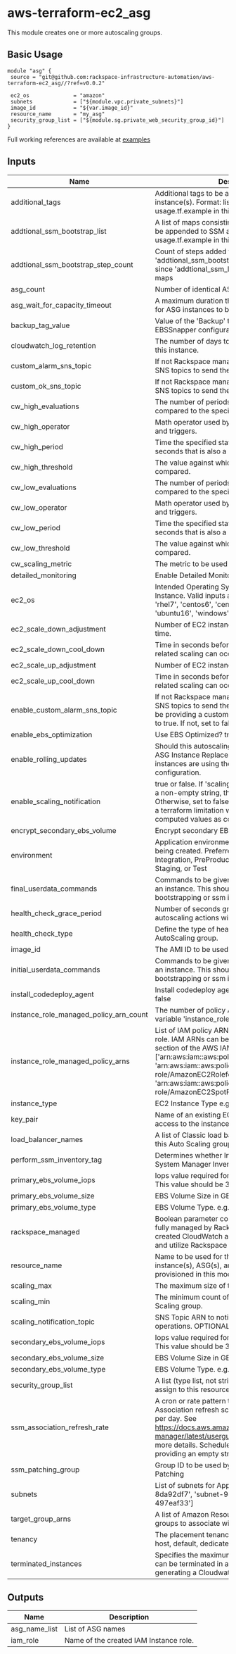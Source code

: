 # aws-terraform-ec2_asg

This module creates one or more autoscaling groups.

## Basic Usage

```
module "asg" {
 source = "git@github.com:rackspace-infrastructure-automation/aws-terraform-ec2_asg//?ref=v0.0.2"

 ec2_os              = "amazon"
 subnets             = ["${module.vpc.private_subnets}"]
 image_id            = "${var.image_id}"
 resource_name       = "my_asg"
 security_group_list = ["${module.sg.private_web_security_group_id}"]
}
```

Full working references are available at [examples](examples)

## Inputs

| Name | Description | Type | Default | Required |
|------|-------------|:----:|:-----:|:-----:|
| additional_tags | Additional tags to be added to the ASG instance(s). Format: list of maps. Please see usage.tf.example in this repo for examples. | list | `<list>` | no |
| addtional_ssm_bootstrap_list | A list of maps consisting of main step actions, to be appended to SSM associations. Please see usage.tf.example in this repo for examples. | list | `<list>` | no |
| addtional_ssm_bootstrap_step_count | Count of steps added for input 'addtional_ssm_bootstrap_list'. This is required since 'addtional_ssm_bootstrap_list' is a list of maps | string | `0` | no |
| asg_count | Number of identical ASG's to deploy | string | `1` | no |
| asg_wait_for_capacity_timeout | A maximum duration that Terraform should wait for ASG instances to be healthy before timing out. | string | `10m` | no |
| backup_tag_value | Value of the 'Backup' tag, used to assign te EBSSnapper configuration | string | `False` | no |
| cloudwatch_log_retention | The number of days to retain Cloudwatch Logs for this instance. | string | `30` | no |
| custom_alarm_sns_topic | If not Rackspace managed, you can use custom SNS topics to send the Alarm actions to. | string | `` | no |
| custom_ok_sns_topic | If not Rackspace managed, you can use custom SNS topics to send the OK actions to. | string | `` | no |
| cw_high_evaluations | The number of periods over which data is compared to the specified threshold. | string | `3` | no |
| cw_high_operator | Math operator used by CloudWatch for alarms and triggers. | string | `GreaterThanThreshold` | no |
| cw_high_period | Time the specified statistic is applied. Must be in seconds that is also a multiple of 60. | string | `60` | no |
| cw_high_threshold | The value against which the specified statistic is compared. | string | `60` | no |
| cw_low_evaluations | The number of periods over which data is compared to the specified threshold. | string | `3` | no |
| cw_low_operator | Math operator used by CloudWatch for alarms and triggers. | string | `LessThanThreshold` | no |
| cw_low_period | Time the specified statistic is applied. Must be in seconds that is also a multiple of 60. | string | `300` | no |
| cw_low_threshold | The value against which the specified statistic is compared. | string | `30` | no |
| cw_scaling_metric | The metric to be used for scaling. | string | `CPUUtilization` | no |
| detailed_monitoring | Enable Detailed Monitoring? true or false | string | `true` | no |
| ec2_os | Intended Operating System/Distribution of Instance. Valid inputs are ('amazon', 'rhel6', 'rhel7', 'centos6', 'centos7', 'ubuntu14', 'ubuntu16', 'windows') | string | - | yes |
| ec2_scale_down_adjustment | Number of EC2 instances to scale down by at a time. | string | `-1` | no |
| ec2_scale_down_cool_down | Time in seconds before any further trigger-related scaling can occur. | string | `60` | no |
| ec2_scale_up_adjustment | Number of EC2 instances to scale up by at a time. | string | `1` | no |
| ec2_scale_up_cool_down | Time in seconds before any further trigger-related scaling can occur. | string | `60` | no |
| enable_custom_alarm_sns_topic | If not Rackspace managed, you can use custom SNS topics to send the Alarm actions to. If you will be providing a custom SNS topic, please set this to true. If not, set to false. | string | `false` | no |
| enable_ebs_optimization | Use EBS Optimized? true or false | string | `false` | no |
| enable_rolling_updates | Should this autoscaling group be targeted by the ASG Instance Replacement tool to ensure all instances are using thelatest launch configuration. | string | `true` | no |
| enable_scaling_notification | true or false. If 'scaling_notification_topic' is set to a non-empty string, this must be set to true. Otherwise, set to false. This variable exists due to a terraform limitation with using count and computed values as conditionals | string | `false` | no |
| encrypt_secondary_ebs_volume | Encrypt secondary EBS Volume? true or false | string | `false` | no |
| environment | Application environment for which this network is being created. Preferred value are Development, Integration, PreProduction, Production, QA, Staging, or Test | string | `Development` | no |
| final_userdata_commands | Commands to be given at the end of userdata for an instance. This should generally not include bootstrapping or ssm install. | string | `` | no |
| health_check_grace_period | Number of seconds grace during which no autoscaling actions will be taken. | string | `300` | no |
| health_check_type | Define the type of healthcheck for the AutoScaling group. | string | `EC2` | no |
| image_id | The AMI ID to be used to build the EC2 Instance. | string | - | yes |
| initial_userdata_commands | Commands to be given at the start of userdata for an instance. This should generally not include bootstrapping or ssm install. | string | `` | no |
| install_codedeploy_agent | Install codedeploy agent on instance(s)? true or false | string | `false` | no |
| instance_role_managed_policy_arn_count | The number of policy ARNs provided/set in variable 'instance_role_managed_policy_arns' | string | `0` | no |
| instance_role_managed_policy_arns | List of IAM policy ARNs for the InstanceRole IAM role. IAM ARNs can be found within the Policies section of the AWS IAM console. e.g. ['arn:aws:iam::aws:policy/AmazonEC2FullAccess', 'arn:aws:iam::aws:policy/service-role/AmazonEC2RoleforSSM', 'arn:aws:iam::aws:policy/service-role/AmazonEC2SpotFleetRole'] | list | `<list>` | no |
| instance_type | EC2 Instance Type e.g. 't2.micro' | string | `t2.micro` | no |
| key_pair | Name of an existing EC2 KeyPair to enable SSH access to the instances. | string | `` | no |
| load_balancer_names | A list of Classic load balancers associated with this Auto Scaling group. | list | `<list>` | no |
| perform_ssm_inventory_tag | Determines whether Instance is tracked via System Manager Inventory. | string | `True` | no |
| primary_ebs_volume_iops | Iops value required for use with io1 EBS volumes. This value should be 3 times the EBS volume size | string | `0` | no |
| primary_ebs_volume_size | EBS Volume Size in GB | string | `60` | no |
| primary_ebs_volume_type | EBS Volume Type. e.g. gp2, io1, st1, sc1 | string | `gp2` | no |
| rackspace_managed | Boolean parameter controlling if instance will be fully managed by Rackspace support teams, created CloudWatch alarms that generate tickets, and utilize Rackspace managed SSM documents. | string | `true` | no |
| resource_name | Name to be used for the provisioned EC2 instance(s), ASG(s), and other resources provisioned in this module | string | - | yes |
| scaling_max | The maximum size of the Auto Scaling group. | string | `2` | no |
| scaling_min | The minimum count of EC2 instances in the Auto Scaling group. | string | `1` | no |
| scaling_notification_topic | SNS Topic ARN to notify if there are any scaling operations. OPTIONAL | string | `` | no |
| secondary_ebs_volume_iops | Iops value required for use with io1 EBS volumes. This value should be 3 times the EBS volume size | string | `0` | no |
| secondary_ebs_volume_size | EBS Volume Size in GB | string | `` | no |
| secondary_ebs_volume_type | EBS Volume Type. e.g. gp2, io1, st1, sc1 | string | `gp2` | no |
| security_group_list | A list (type list, not string) of EC2 security IDs to assign to this resource. | list | - | yes |
| ssm_association_refresh_rate | A cron or rate pattern to define the SSM Association refresh schedule, defaulting to once per day. See https://docs.aws.amazon.com/systems-manager/latest/userguide/sysman-cron.html for more details. Schedule can be disabled by providing an empty string. | string | `rate(1 day)` | no |
| ssm_patching_group | Group ID to be used by System Manager for Patching | string | `` | no |
| subnets | List of subnets for Application. e.g. ['subnet-8da92df7', 'subnet-9e5dc5f6', 'subnet-497eaf33'] | list | - | yes |
| target_group_arns | A list of Amazon Resource Names (ARN) of target groups to associate with the Auto Scaling group. | list | `<list>` | no |
| tenancy | The placement tenancy for EC2 devices. e.g. host, default, dedicated | string | `default` | no |
| terminated_instances | Specifies the maximum number of instances that can be terminated in a six hour period without generating a Cloudwatch Alarm. | string | `30` | no |

## Outputs

| Name | Description |
|------|-------------|
| asg_name_list | List of ASG names |
| iam_role | Name of the created IAM Instance role. |
